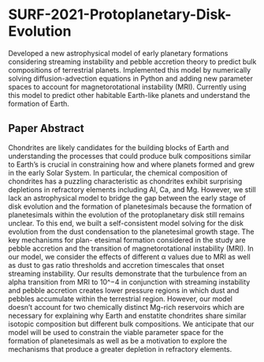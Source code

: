 # SURF-2021-Protoplanetary-Disk-Evolution

Developed a new astrophysical model of early planetary formations considering streaming instability and pebble accretion theory to predict bulk compositions of terrestrial planets. Implemented this model by numerically solving diffusion-advection equations in Python and adding new parameter spaces to account for magnetorotational instability (MRI). Currently using this model to predict other habitable Earth-like planets and understand the formation of Earth.

## Paper Abstract

Chondrites are likely candidates for the building blocks of Earth and understanding the processes that could produce bulk compositions similar to Earth’s is crucial in constraining how and where planets formed and grew in the early Solar System. In particular, the chemical composition of chondrites has a puzzling characteristic as chondrites exhibit surprising depletions in refractory elements including Al, Ca, and Mg. However, we still lack an astrophysical model to bridge the gap between the early stage of disk evolution and the formation of planetesimals because the formation of planetesimals within the evolution of the protoplanetary disk still remains unclear. To this end, we built a self-consistent model solving for the disk evolution from the dust condensation to the planetesimal growth stage. The key mechanisms for plan- etesimal formation considered in the study are pebble accretion and the transition of magnetorotational instability (MRI). In our model, we consider the effects of different α values due to MRI as well as dust to gas ratio thresholds and accretion timescales that onset streaming instability. Our results demonstrate that the turbulence from an alpha transition from MRI to 10^−4 in conjunction with streaming instability and pebble accretion creates lower pressure regions in which dust and pebbles accumulate within the terrestrial region. However, our model doesn’t account for two chemically distinct Mg-rich reservoirs which are necessary for explaining why Earth and enstatite chondrites share similar isotopic composition but different bulk compositions. We anticipate that our model will be used to constrain the viable parameter space for the formation of planetesimals as well as be a motivation to explore the mechanisms that produce a greater depletion in refractory elements.
